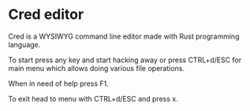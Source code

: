 # Cred editor

Cred is a WYSIWYG command line editor made with Rust programming language.

To start press any key and start hacking away or press CTRL+d/ESC
for main menu which allows doing various file operations.

When in need of help press F1.

To exit head to menu with CTRL+d/ESC and press x.
